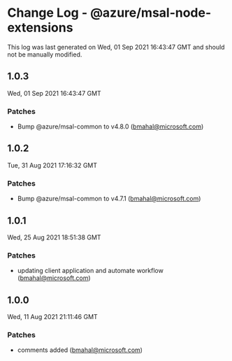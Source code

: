 # Change Log - @azure/msal-node-extensions

This log was last generated on Wed, 01 Sep 2021 16:43:47 GMT and should not be manually modified.

<!-- Start content -->

## 1.0.3

Wed, 01 Sep 2021 16:43:47 GMT

### Patches

- Bump @azure/msal-common to v4.8.0 (bmahal@microsoft.com)

## 1.0.2

Tue, 31 Aug 2021 17:16:32 GMT

### Patches

- Bump @azure/msal-common to v4.7.1 (bmahal@microsoft.com)

## 1.0.1

Wed, 25 Aug 2021 18:51:38 GMT

### Patches

- updating client application and automate workflow (bmahal@microsoft.com)

## 1.0.0

Wed, 11 Aug 2021 21:11:46 GMT

### Patches

- comments added (bmahal@microsoft.com)
